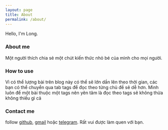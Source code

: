 ```yaml
---
layout: page
title: About
permalink: /about/
---
```


Hello, I'm Long. 

### About me

Một người thích chia sẻ một chút kiến thức nhỏ bé của mình cho mọi người. 

### How to use

Vì có thể lượng bài trên blog này có thể sẽ lớn dần lên theo thời gian, các bạn có thể  chuyển qua tab tags để đọc theo từng chủ đề sẽ dễ hơn. Mình luôn để một bài thuộc một tags nên yên tâm là đọc theo tags sẽ không thừa không thiếu gì cả

### Contact me

follow [github](https://github.com/longpt233), [gmail](mailto:phanthanhlong@gmail.com) hoặc [telegram](https://t.me/duahaukhonghat). Rất vui được làm quen với bạn.